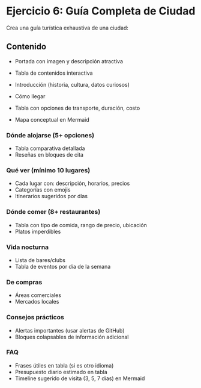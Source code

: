 # Ejercicio 6: Guía Completa de Ciudad


Crea una guía turística exhaustiva de una ciudad:

## Contenido

- Portada con imagen y descripción atractiva
- Tabla de contenidos interactiva
- Introducción (historia, cultura, datos curiosos)
- Cómo llegar

- Tabla con opciones de transporte, duración, costo
- Mapa conceptual en Mermaid


### Dónde alojarse (5+ opciones)

- Tabla comparativa detallada
- Reseñas en bloques de cita


### Qué ver (mínimo 10 lugares)

- Cada lugar con: descripción, horarios, precios
- Categorías con emojis
- Itinerarios sugeridos por días


### Dónde comer (8+ restaurantes)

- Tabla con tipo de comida, rango de precio, ubicación
- Platos imperdibles


### Vida nocturna

- Lista de bares/clubs
- Tabla de eventos por día de la semana


### De compras

- Áreas comerciales
- Mercados locales


### Consejos prácticos

- Alertas importantes (usar alertas de GitHub)
- Bloques colapsables de información adicional

### FAQ

- Frases útiles en tabla (si es otro idioma)
- Presupuesto diario estimado en tabla
- Timeline sugerido de visita (3, 5, 7 días) en Mermaid
